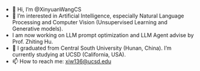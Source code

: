 - 👋 Hi, I’m @XinyuanWangCS
- 👀 I’m interested in Artificial Intelligence, especially Natural Language Processing and Computer Vision (Unsupervised Learning and Generative models).
- I am now working on LLM prompt optimization and LLM Agent advise by Prof. Zhiting Hu.
- 🌱 I graduated from Central South University (Hunan, China). I’m currently studying at UCSD (California, USA).
- 📫 How to reach me: xiw136@ucsd.edu

<!---
XinyuanWangCS/XinyuanWangCS is a ✨ special ✨ repository because its `README.md` (this file) appears on your GitHub profile.
You can click the Preview link to take a look at your changes.
--->
